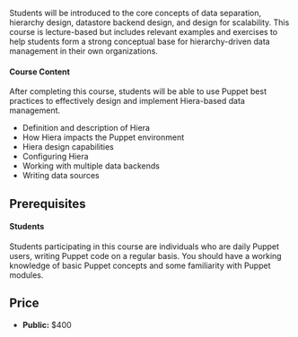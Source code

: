 Students will be introduced to the core concepts of data separation, hierarchy design, datastore backend design, and design for scalability. This course is lecture-based but includes relevant examples and exercises to help students form a strong conceptual base for hierarchy-driven data management in their own organizations.

#### Course Content
After completing this course, students will be able to use Puppet best practices to effectively design and implement Hiera-based data management.

* Definition and description of Hiera
* How Hiera impacts the Puppet environment
* Hiera design capabilities
* Configuring Hiera
* Working with multiple data backends
* Writing data sources

## Prerequisites
#### Students
Students participating in this course are individuals who are daily Puppet users, writing Puppet code on a regular basis. You should have a working knowledge of basic Puppet concepts and some familiarity with Puppet modules.

## Price
* **Public:** $400